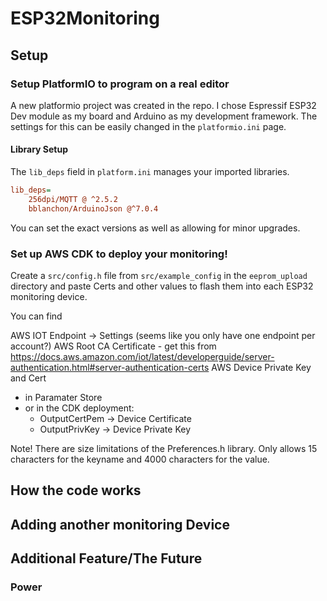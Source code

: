 # ESP32Monitoring

## Setup

### Setup PlatformIO to program on a real editor

A new platformio project was created in the repo. I chose Espressif ESP32 Dev module as my board and Arduino as my development framework. The settings for this can be easily changed in the `platformio.ini` page.

#### Library Setup

The `lib_deps` field in `platform.ini` manages your imported libraries.

```ini
lib_deps=
    256dpi/MQTT @ ^2.5.2
    bblanchon/ArduinoJson @^7.0.4
```

You can set the exact versions as well as allowing for minor upgrades.

### Set up AWS CDK to deploy your monitoring!

Create a `src/config.h` file from `src/example_config` in the `eeprom_upload` directory and paste Certs and other values to
flash them into each ESP32 monitoring device.

You can find

AWS IOT Endpoint -> Settings (seems like you only have one endpoint per account?)
AWS Root CA Certificate - get this from https://docs.aws.amazon.com/iot/latest/developerguide/server-authentication.html#server-authentication-certs
AWS Device Private Key and Cert

- in Paramater Store
- or in the CDK deployment:
  - OutputCertPem -> Device Certificate
  - OutputPrivKey -> Device Private Key

Note! There are size limitations of the Preferences.h library. Only allows 15 characters for the keyname and 4000 characters for the value.

## How the code works

## Adding another monitoring Device

## Additional Feature/The Future

### Power
